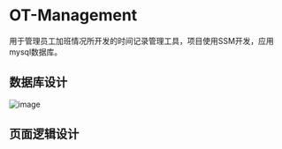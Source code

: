 # OT-Management
 用于管理员工加班情况所开发的时间记录管理工具，项目使用SSM开发，应用mysql数据库。  
## 数据库设计

![image](https://user-images.githubusercontent.com/41565966/54267344-031a5d00-45b4-11e9-8a8d-7c40e3ddc657.png)
## 页面逻辑设计
